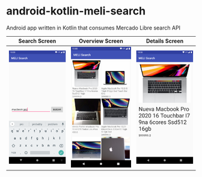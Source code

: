 # android-kotlin-meli-search
Android app written in Kotlin that consumes Mercado Libre search API

Search Screen | Overview Screen | Details Screen
--- | --- | ---
<img src="screenshots/meli_search.png" width="300" alt="Search Screen"/> | <img src="screenshots/meli_overview.png" width="300" alt="Overview Screen"/> | <img src="screenshots/meli_details.png" width="300" alt="Details Screen"/>
